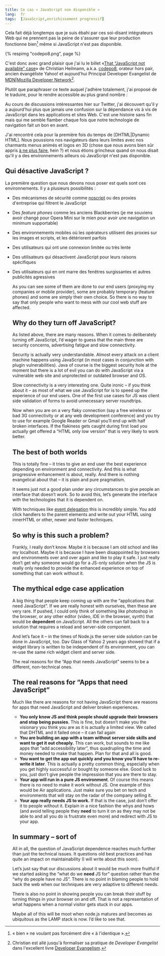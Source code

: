```yaml
---
title: Ce cas « JavaScript non disponible »
lang:  fr
tags:  [JavaScript,enrichissement progressif]
---
```


Cela fait déjà longtemps que je suis ébahi par ces soi-disant intégrateurs Web qui ne prennent pas la peine de s'assurer que leur production fonctionne bien[^chapo1] même si JavaScript n'est pas disponible.

{% respimg "codepo8.png", page %}

C'est donc avec grand plaisir que j'ai lu le billet «[That “JavaScript not available” case](http://christianheilmann.com/2011/12/06/that-javascript-not-available-case/)» de Christian Heilmann, a.k.a. [codepo8](http://twitter.com/codepo8), orateur hors pair, ancien évangéliste Yahoo! et aujourd'hui Principal Developer Evangelist de [MDN|Mozilla Developer Network](https://developer.mozilla.org/fr/)[^chapo2].

Plutôt que paraphraser ce texte auquel j'adhère totalement, j'ai proposé de le traduire, pour le rendre accessible au plus grand nombre :


[^chapo1]: « bien » ne voulant pas forcément dire « à l'identique ».

[^chapo2]: Christian est allé jusqu'à formaliser sa pratique de *Developer Evangelist* dans l'excellent livre [Developer Evangelism](http://developer-evangelism.com/).

Au cours de discussions intéressantes hier sur Twitter, j'ai découvert qu'il y a aujourd'hui plus que jamais une confusion sur la dépendance vis à vis de JavaScript dans les applications et sites Web. C'est une histoire sans fin mais qui me semble flamber chaque fois que notre technologie de navigation fait un bon en avant.

J'ai rencontré cela pour la première fois du temps de [DHTML|Dynamic HTML]. Nous poussions nos navigateurs dans leurs limites avec nos charmants menus animés et logos en 3D (chose que nous avons bien sûr appris [à ne plus faire](https://www.google.com/search?q=path+menu+in+css&ie=utf-8&oe=utf-8&aq=t&rls=org.mozilla:en-US:official&client=firefox-a), hein ?) et nous étions grincheux quand on nous disait qu'il y a des environnements ailleurs où JavaScript n'est pas disponible.

## Qui désactive JavaScript ?

La première question que nous devons nous poser est quels sont ces environnements. Il y a plusieurs possibilités :

- Des mécanismes de sécurité comme [noscript](http://noscript.net/) ou des proxies d'entreprise qui filtrent le JavaScript
- Des *feature phones* comme les anciens Blackberries (je me souviens avoir changé pour Opera Mini sur le mien pour avoir une navigation un minimum supportable)
- Des environnements mobiles où les opérateurs utilisent des proxies sur les images et scripts, et les détériorent parfois
- Des utilisateurs qui ont une connexion limitée ou très lente
- Des utilisateurs qui désactivent JavaScript pour leurs raisons spécifiques
- Des utilisateurs qui en ont marre des fenêtres surgissantes et autres publicités agressives



	<p>As you can see some of them are done to our end users (proxying my companies or mobile provider), some are probably temporary (feature phones) and some are simply their own choice. So there is no way to say that only people who want to mess with our cool web stuff are affected.</p>

	<p/><h2>Why do they turn off JavaScript?</h2><p/>

	<p>As listed above, there are many reasons. When it comes to deliberately turning off JavaScript, I’d wager to guess that the main three are security concerns, advertising fatigue and slow connectivity.</p>

	<p>Security is actually very understandable. Almost every attack on a client machine happens using JavaScript (in most cases in conjunction with plugin vulnerabilities). Java of course is the biggest security hole at the moment but there is a lot of evil you can do with JavaScript via a vulnerable web site and unprotected or outdated browser and OS.</p>

	<p>Slow connectivity is a very interesting one. Quite ironic – if you think about it – as most of what we use JavaScript for is to speed up the experience of our end users. One of the first use cases for JS was client side validation of forms to avoid unnecessary server roundtrips.</p>

	<p>Now when you are on a very flaky connection (say a free wireless or bad 3G connectivity or at any web development conference) and you try to use for example Google Reader or Gmail you’ll end up with half broken interfaces. If the flakiness gets caught during first load you actually get offered a “HTML only low version” that is very likely to work better.</p>

	<p/><h2>The best of both worlds</h2><p/>

	<p>This is totally fine – it tries to give an end user the best experience depending on environment and connectivity. And this is what progressive enhancement is about, really. And there is nothing evangelical about that – it is plain and pure pragmatism.</p>

	<p>It seems just not a good plan under any circumstances to give people an interface that doesn’t work. So to avoid this, let’s generate the interface with the technologies that it is dependent on.</p>

	<p>With techniques like <a href="http://icant.co.uk/sandbox/eventdelegation/">event delegation</a> this is incredibly simple. You add click handlers to the parent elements and write out your <span class="caps">HTML</span> using innerHTML or other, newer and faster techniques.</p>

	<p/><h2>So why is this such a problem?</h2><p/>

	<p>Frankly, I really don’t know. Maybe it is because I am old school and like my localhost. Maybe it is because I have been disappointed by browsers and environments over and over again and like to play it safe. I just really don’t get why someone would go for a JS-only solution when the JS is really only needed to provide the enhanced experience on top of something that can work without it.</p>

	<p/><h2>The mythical edge case application</h2><p/>

	<p>A big thing that people keep coming up with are the “applications that need JavaScript”. If we are really honest with ourselves, then these are very rare. If pushed, I could only think of something like photoshop in the browser, or any other editor (video, <span class="caps">IDE</span> in the browser, synth) that would be <strong>dependent</strong> on JavaScript. All the others can fall back to a solution that requires a reload and server-side component.</p>

	<p>And let’s face it – in the times of Node.js the server side solution can be done in JavaScript, too. Dav Glass of Yahoo 2 years ago showed that if a widget library is written to be independent of its environment, you can re-use the same rich widget client and server side.</p>

	<p>The real reasons for the “App that needs JavaScript” seems to be a different, non-technical ones.</p>

	<p/><h2>The real reasons for “Apps that need JavaScript”</h2><p/>

	<p>Much like there are reasons for not having JavaScript there are reasons for apps that need JavaScript and deliver broken experiences.</p>

	<p/><ul><li><strong>You only know JS and think people should upgrade their browsers and stop being pussies</strong>. This is fine, but doesn’t make you the visionary you think you are as it is actually a limited view. We called that <span class="caps">DHTML</span> and it failed once – it can fail again</li><li><strong>You are building an app with a team without server side skills and want to get it out cheaply.</strong> This can work, but sounds to me like apps that “add accessibility later”, thus quadrupling the time and money needed to make that happen. Plan for that and all is good.</li><li><strong>You want to get the app out quickly and you know you’ll have to re-write it later</strong>. This is actually a pretty common thing, especially when you get highly successful or bought by someone else. Good luck to you, just don’t give people the impression that you are there to stay.</li><li><strong>Your app will run in a pure JS environment</strong>. Of course this means there is no need to make it work without JS. One example of this would be Air applications. Just make sure you bet on tech and environments that will stay on the radar of the company selling it.</li><li><strong>Your app really needs JS to work.</strong> If that is the case, just don’t offer it to people without it. Explain in a nice fashion the whys and hows (and avoid telling people they <strong>need</strong> to turn it on as they may not be able to and all you do is frustrate even more) and redirect with JS to your app.</li></ul><p/>

	<p/><h2>In summary – sort of</h2><p/>

	<p>All in all, the question of JavaScript dependence reaches much further than just the technical issues. It questions old best practices and has quite an impact on maintainability (I will write about this soon).</p>

	<p>Let’s just say that our discussions about it would be much more fruitful if we started asking the “what do we <strong>need</strong> JS for” question rather than the “why do people have no JS”. There is no point in blaming people to hold back the web when our techniques are very adaptive to different needs.</p>

	<p>There is also no point in showing people you can break their stuff by turning things in your browser on and off. That is not a representation of what happens when a normal visitor gets stuck in our apps.</p>

	<p>Maybe all of this will be moot when node.js matures and becomes as ubiquitous as the <span class="caps">LAMP</span> stack is now. I’d like to see that.</p>

